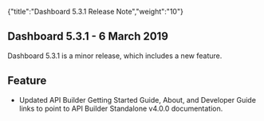 {"title":"Dashboard 5.3.1 Release Note","weight":"10"}

## Dashboard 5.3.1 - 6 March 2019

Dashboard 5.3.1 is a minor release, which includes a new feature.

## Feature

* Updated API Builder Getting Started Guide, About, and Developer Guide links to point to API Builder Standalone v4.0.0 documentation.
